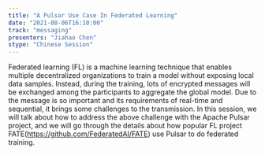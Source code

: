 ```yaml
---
title: "A Pulsar Use Case In Federated Learning"
date: "2021-08-06T16:10:00" 
track: "messaging"
presenters: "Jiahao Chen"
stype: "Chinese Session"
---
```

Federated learning (FL) is a machine learning technique that enables multiple decentralized organizations to train a model without exposing local data samples. Instead, during the training, lots of encrypted messages will be exchanged among the participants to aggregate the global model. Due to the message is so important and its requirements of real-time and sequential, it brings some challenges to the transmission.
 In this session, we will talk about how to address the above challenge with the Apache Pulsar project, and we will go through the details about how popular FL project FATE(https://github.com/FederatedAI/FATE) use Pulsar to do federated training.